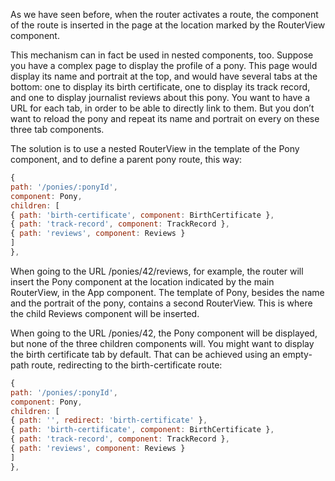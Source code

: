 As we have seen before, when the router activates a route, the component of the route is inserted in the page at the location marked by the RouterView component.

This mechanism can in fact be used in nested components, too. Suppose you have a complex page
to display the profile of a pony. This page would display its name and portrait at the top, and would
have several tabs at the bottom: one to display its birth certificate, one to display its track record,
and one to display journalist reviews about this pony. You want to have a URL for each tab, in order
to be able to directly link to them. But you don’t want to reload the pony and repeat its name and
portrait on every on these three tab components.

The solution is to use a nested RouterView in the template of the Pony component, and to define a
parent pony route, this way:

```js
{
path: '/ponies/:ponyId',
component: Pony,
children: [
{ path: 'birth-certificate', component: BirthCertificate },
{ path: 'track-record', component: TrackRecord },
{ path: 'reviews', component: Reviews }
]
},
```

When going to the URL /ponies/42/reviews, for example, the router will insert the Pony component
at the location indicated by the main RouterView, in the App component. The template of Pony,
besides the name and the portrait of the pony, contains a second RouterView. This is where the child
Reviews component will be inserted.

When going to the URL /ponies/42, the Pony component will be displayed, but none of the three
children components will. You might want to display the birth certificate tab by default. That can be
achieved using an empty-path route, redirecting to the birth-certificate route:

```js
{
path: '/ponies/:ponyId',
component: Pony,
children: [
{ path: '', redirect: 'birth-certificate' },
{ path: 'birth-certificate', component: BirthCertificate },
{ path: 'track-record', component: TrackRecord },
{ path: 'reviews', component: Reviews }
]
},
```

